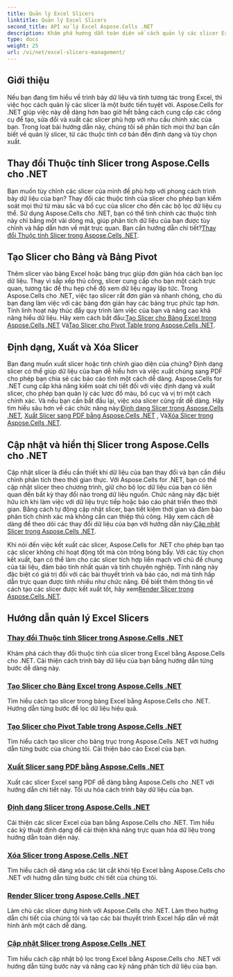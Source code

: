 ```yaml
---
title: Quản lý Excel Slicers
linktitle: Quản lý Excel Slicers
second_title: API xử lý Excel Aspose.Cells .NET
description: Khám phá hướng dẫn toàn diện về cách quản lý các slicer Excel bằng Aspose.Cells cho .NET. Tìm hiểu cách tạo, cập nhật, định dạng và xuất các slicer dễ dàng.
type: docs
weight: 25
url: /vi/net/excel-slicers-management/
---
```

## Giới thiệu

Nếu bạn đang tìm hiểu về trình bày dữ liệu và tính tương tác trong Excel, thì việc học cách quản lý các slicer là một bước tiến tuyệt vời. Aspose.Cells for .NET giúp việc này dễ dàng hơn bao giờ hết bằng cách cung cấp các công cụ để tạo, sửa đổi và xuất các slicer phù hợp với nhu cầu chính xác của bạn. Trong loạt bài hướng dẫn này, chúng tôi sẽ phân tích mọi thứ bạn cần biết về quản lý slicer, từ các thuộc tính cơ bản đến định dạng và tùy chọn xuất.

## Thay đổi Thuộc tính Slicer trong Aspose.Cells cho .NET
Bạn muốn tùy chỉnh các slicer của mình để phù hợp với phong cách trình bày dữ liệu của bạn? Thay đổi các thuộc tính của slicer cho phép bạn kiểm soát mọi thứ từ màu sắc và bố cục của slicer cho đến các bộ lọc dữ liệu cụ thể. Sử dụng Aspose.Cells cho .NET, bạn có thể tinh chỉnh các thuộc tính này chỉ bằng một vài dòng mã, giúp phân tích dữ liệu của bạn được tùy chỉnh và hấp dẫn hơn về mặt trực quan. Bạn cần hướng dẫn chi tiết?[Thay đổi Thuộc tính Slicer trong Aspose.Cells .NET](./change-slicer-properties/).

## Tạo Slicer cho Bảng và Bảng Pivot
 Thêm slicer vào bảng Excel hoặc bảng trục giúp đơn giản hóa cách bạn lọc dữ liệu. Thay vì sắp xếp thủ công, slicer cung cấp cho bạn một cách trực quan, tương tác để thu hẹp chế độ xem dữ liệu ngay lập tức. Trong Aspose.Cells cho .NET, việc tạo slicer rất đơn giản và nhanh chóng, cho dù bạn đang làm việc với các bảng đơn giản hay các bảng trục phức tạp hơn. Tính linh hoạt này thúc đẩy quy trình làm việc của bạn và nâng cao khả năng hiểu dữ liệu. Hãy xem cách bắt đầu:[Tạo Slicer cho Bảng Excel trong Aspose.Cells .NET](./create-slicer-excel-table/) Và[Tạo Slicer cho Pivot Table trong Aspose.Cells .NET](./create-slicer-pivot-table/).

## Định dạng, Xuất và Xóa Slicer
 Bạn đang muốn xuất slicer hoặc tinh chỉnh giao diện của chúng? Định dạng slicer có thể giúp dữ liệu của bạn dễ hiểu hơn và việc xuất chúng sang PDF cho phép bạn chia sẻ các báo cáo tĩnh một cách dễ dàng. Aspose.Cells for .NET cung cấp khả năng kiểm soát chi tiết đối với việc định dạng và xuất slicer, cho phép bạn quản lý các lược đồ màu, bố cục và vị trí một cách chính xác. Và nếu bạn cần bắt đầu lại, việc xóa slicer cũng rất dễ dàng. Hãy tìm hiểu sâu hơn về các chức năng này:[Định dạng Slicer trong Aspose.Cells .NET](./format-slicers/), [Xuất Slicer sang PDF bằng Aspose.Cells .NET](./export-slicer-to-pdf/) , Và[Xóa Slicer trong Aspose.Cells .NET](./remove-slicers/).

## Cập nhật và hiển thị Slicer trong Aspose.Cells cho .NET

Cập nhật slicer là điều cần thiết khi dữ liệu của bạn thay đổi và bạn cần điều chỉnh phân tích theo thời gian thực. Với Aspose.Cells for .NET, bạn có thể cập nhật slicer theo chương trình, giữ cho bộ lọc dữ liệu của bạn có liên quan đến bất kỳ thay đổi nào trong dữ liệu nguồn. Chức năng này đặc biệt hữu ích khi làm việc với dữ liệu trực tiếp hoặc báo cáo phát triển theo thời gian. Bằng cách tự động cập nhật slicer, bạn tiết kiệm thời gian và đảm bảo phân tích chính xác mà không cần can thiệp thủ công. Hãy xem cách dễ dàng để theo dõi các thay đổi dữ liệu của bạn với hướng dẫn này:[Cập nhật Slicer trong Aspose.Cells .NET](./update-slicers/).

Khi nói đến việc kết xuất các slicer, Aspose.Cells for .NET cho phép bạn tạo các slicer không chỉ hoạt động tốt mà còn trông bóng bẩy. Với các tùy chọn kết xuất, bạn có thể làm cho các slicer tích hợp liền mạch với chủ đề chung của tài liệu, đảm bảo tính nhất quán và tính chuyên nghiệp. Tính năng này đặc biệt có giá trị đối với các bài thuyết trình và báo cáo, nơi mà tính hấp dẫn trực quan được tính nhiều như chức năng. Để biết thêm thông tin về cách tạo các slicer được kết xuất tốt, hãy xem[Render Slicer trong Aspose.Cells .NET](./render-slicers/).

## Hướng dẫn quản lý Excel Slicers
### [Thay đổi Thuộc tính Slicer trong Aspose.Cells .NET](./change-slicer-properties/)
Khám phá cách thay đổi thuộc tính của slicer trong Excel bằng Aspose.Cells cho .NET. Cải thiện cách trình bày dữ liệu của bạn bằng hướng dẫn từng bước dễ dàng này.
### [Tạo Slicer cho Bảng Excel trong Aspose.Cells .NET](./create-slicer-excel-table/)
Tìm hiểu cách tạo slicer trong bảng Excel bằng Aspose.Cells cho .NET. Hướng dẫn từng bước để lọc dữ liệu hiệu quả.
### [Tạo Slicer cho Pivot Table trong Aspose.Cells .NET](./create-slicer-pivot-table/)
Tìm hiểu cách tạo slicer cho bảng trục trong Aspose.Cells .NET với hướng dẫn từng bước của chúng tôi. Cải thiện báo cáo Excel của bạn.
### [Xuất Slicer sang PDF bằng Aspose.Cells .NET](./export-slicer-to-pdf/)
Xuất các slicer Excel sang PDF dễ dàng bằng Aspose.Cells cho .NET với hướng dẫn chi tiết này. Tối ưu hóa cách trình bày dữ liệu của bạn.
### [Định dạng Slicer trong Aspose.Cells .NET](./format-slicers/)
Cải thiện các slicer Excel của bạn bằng Aspose.Cells cho .NET. Tìm hiểu các kỹ thuật định dạng để cải thiện khả năng trực quan hóa dữ liệu trong hướng dẫn toàn diện này.
### [Xóa Slicer trong Aspose.Cells .NET](./remove-slicers/)
Tìm hiểu cách dễ dàng xóa các lát cắt khỏi tệp Excel bằng Aspose.Cells cho .NET với hướng dẫn từng bước chi tiết của chúng tôi.
### [Render Slicer trong Aspose.Cells .NET](./render-slicers/)
Làm chủ các slicer dựng hình với Aspose.Cells cho .NET. Làm theo hướng dẫn chi tiết của chúng tôi và tạo các bài thuyết trình Excel hấp dẫn về mặt hình ảnh một cách dễ dàng.
### [Cập nhật Slicer trong Aspose.Cells .NET](./update-slicers/)
Tìm hiểu cách cập nhật bộ lọc trong Excel bằng Aspose.Cells cho .NET với hướng dẫn từng bước này và nâng cao kỹ năng phân tích dữ liệu của bạn.